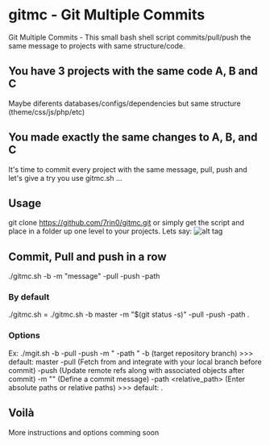 # gitmc - Git Multiple Commits
Git Multiple Commits - This small bash shell script commits/pull/push the same message to projects with same structure/code.

## You have 3 projects with the same code A, B and C
Maybe diferents databases/configs/dependencies but same structure (theme/css/js/php/etc)

## You made exactly the same changes to A, B, and C
It's time to commit every project with the same message, pull, push and let's give a try you use gitmc.sh ...

## Usage
git clone https://github.com/7rin0/gitmc.git or simply get the script and place in a folder up one level to your projects. Lets say:
![alt tag](https://github.com/7rin0/gitmc/raw/master/unpacked/examples/project_a/three.png)

## Commit, Pull and push in a row
./gitmc.sh -b <branch> -m "message" -pull -push -path <path>

### By default
./gitmc.sh = ./gitmc.sh -b master -m "$(git status -s)" -pull -push -path .

### Options
Ex: ./mgit.sh -b <branch> -pull -push -m "<message> -path <path>"
	-b <branch> (target repository branch) >>> default: master
	-pull (Fetch from and integrate with your local branch before commit) 
	-push (Update remote refs along with associated objects after commit) 
	-m "<your message>" (Define a commit message) 
	-path <relative_path> (Enter absolute paths or relative paths) >>> default: .

## Voilà
More instructions and options comming soon
